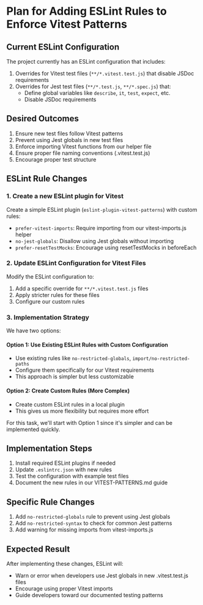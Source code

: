 # Plan for Adding ESLint Rules to Enforce Vitest Patterns

## Current ESLint Configuration

The project currently has an ESLint configuration that includes:

1. Overrides for Vitest test files (`**/*.vitest.test.js`) that disable JSDoc requirements
2. Overrides for Jest test files (`**/*.test.js`, `**/*.spec.js`) that:
   - Define global variables like `describe`, `it`, `test`, `expect`, etc.
   - Disable JSDoc requirements

## Desired Outcomes

1. Ensure new test files follow Vitest patterns
2. Prevent using Jest globals in new test files
3. Enforce importing Vitest functions from our helper file
4. Ensure proper file naming conventions (.vitest.test.js)
5. Encourage proper test structure

## ESLint Rule Changes

### 1. Create a new ESLint plugin for Vitest

Create a simple ESLint plugin (`eslint-plugin-vitest-patterns`) with custom rules:

- `prefer-vitest-imports`: Require importing from our vitest-imports.js helper
- `no-jest-globals`: Disallow using Jest globals without importing
- `prefer-resetTestMocks`: Encourage using resetTestMocks in beforeEach

### 2. Update ESLint Configuration for Vitest Files

Modify the ESLint configuration to:

1. Add a specific override for `**/*.vitest.test.js` files
2. Apply stricter rules for these files
3. Configure our custom rules

### 3. Implementation Strategy

We have two options:

#### Option 1: Use Existing ESLint Rules with Custom Configuration

- Use existing rules like `no-restricted-globals`, `import/no-restricted-paths`
- Configure them specifically for our Vitest requirements
- This approach is simpler but less customizable

#### Option 2: Create Custom Rules (More Complex)

- Create custom ESLint rules in a local plugin
- This gives us more flexibility but requires more effort

For this task, we'll start with Option 1 since it's simpler and can be implemented quickly.

## Implementation Steps

1. Install required ESLint plugins if needed
2. Update `.eslintrc.json` with new rules
3. Test the configuration with example test files
4. Document the new rules in our VITEST-PATTERNS.md guide

## Specific Rule Changes

1. Add `no-restricted-globals` rule to prevent using Jest globals
2. Add `no-restricted-syntax` to check for common Jest patterns
3. Add warning for missing imports from vitest-imports.js

## Expected Result

After implementing these changes, ESLint will:

- Warn or error when developers use Jest globals in new .vitest.test.js files
- Encourage using proper Vitest imports
- Guide developers toward our documented testing patterns
